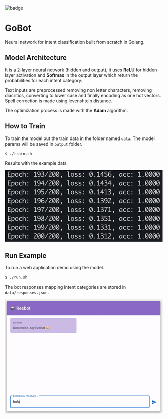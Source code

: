 ![badge](https://github.com/arturobermejo/gobot/actions/workflows/ci.yml/badge.svg)

# GoBot
Neural network for intent classification built from scratch in Golang.

## Model Architecture
It is a 2-layer neural network (hidden and output), it uses **ReLU** for hidden layer activation and **Softmax** in the output layer which return the probabilities for each intent category.

Text inputs are preprocessed removing non letter characters, removing diacritics, converting to lower case and finally encoding as one hot vectors. Spell correction is made using levenshtein distance.

The optimization process is made with the **Adam** algorithm.

## How to Train
To train the model put the train data in the folder named `data`. The model params will be saved in `output` folder.

```
$ ./train.sh
```

Results with the example data

![Epoch: 200/200, loss: 0.1312, acc: 1.0000](docs/train_results.png "Train results")

## Run Example
To run a web application demo using the model.

```
$ ./run.sh
```

The bot responses mapping intent categories are stored in `data/responses.json`.

![Resbot web](docs/resbot.gif "Resbot web")
